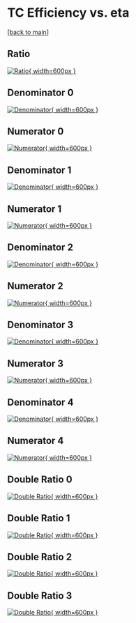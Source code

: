 # TC Efficiency vs. eta

[[back to main](./)]



## Ratio

[![Ratio](../mtv/var/TC_loweta_0_-1_eff_eta.png){ width=600px }](../mtv/var/TC_loweta_0_-1_eff_eta.pdf)

## Denominator 0

[![Denominator](../mtv/den/TC_loweta_0_-1_eff_eta_den0.png){ width=600px }](../mtv/den/TC_loweta_0_-1_eff_eta_den0.pdf)

## Numerator 0

[![Numerator](../mtv/num/TC_loweta_0_-1_eff_eta_num0.png){ width=600px }](../mtv/num/TC_loweta_0_-1_eff_eta_num0.pdf)

## Denominator 1

[![Denominator](../mtv/den/TC_loweta_0_-1_eff_eta_den1.png){ width=600px }](../mtv/den/TC_loweta_0_-1_eff_eta_den1.pdf)

## Numerator 1

[![Numerator](../mtv/num/TC_loweta_0_-1_eff_eta_num1.png){ width=600px }](../mtv/num/TC_loweta_0_-1_eff_eta_num1.pdf)

## Denominator 2

[![Denominator](../mtv/den/TC_loweta_0_-1_eff_eta_den2.png){ width=600px }](../mtv/den/TC_loweta_0_-1_eff_eta_den2.pdf)

## Numerator 2

[![Numerator](../mtv/num/TC_loweta_0_-1_eff_eta_num2.png){ width=600px }](../mtv/num/TC_loweta_0_-1_eff_eta_num2.pdf)

## Denominator 3

[![Denominator](../mtv/den/TC_loweta_0_-1_eff_eta_den3.png){ width=600px }](../mtv/den/TC_loweta_0_-1_eff_eta_den3.pdf)

## Numerator 3

[![Numerator](../mtv/num/TC_loweta_0_-1_eff_eta_num3.png){ width=600px }](../mtv/num/TC_loweta_0_-1_eff_eta_num3.pdf)

## Denominator 4

[![Denominator](../mtv/den/TC_loweta_0_-1_eff_eta_den4.png){ width=600px }](../mtv/den/TC_loweta_0_-1_eff_eta_den4.pdf)

## Numerator 4

[![Numerator](../mtv/num/TC_loweta_0_-1_eff_eta_num4.png){ width=600px }](../mtv/num/TC_loweta_0_-1_eff_eta_num4.pdf)

## Double Ratio 0

[![Double Ratio](../mtv/ratio/TC_loweta_0_-1_eff_eta_ratio0.png){ width=600px }](../mtv/ratio/TC_loweta_0_-1_eff_eta_ratio0.pdf)

## Double Ratio 1

[![Double Ratio](../mtv/ratio/TC_loweta_0_-1_eff_eta_ratio1.png){ width=600px }](../mtv/ratio/TC_loweta_0_-1_eff_eta_ratio1.pdf)

## Double Ratio 2

[![Double Ratio](../mtv/ratio/TC_loweta_0_-1_eff_eta_ratio2.png){ width=600px }](../mtv/ratio/TC_loweta_0_-1_eff_eta_ratio2.pdf)

## Double Ratio 3

[![Double Ratio](../mtv/ratio/TC_loweta_0_-1_eff_eta_ratio3.png){ width=600px }](../mtv/ratio/TC_loweta_0_-1_eff_eta_ratio3.pdf)

